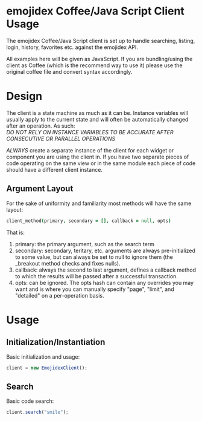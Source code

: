 emojidex Coffee/Java Script Client Usage
========================================

The emojidex Coffee/Java Script client is set up to handle searching, listing, login, history, 
favorites etc. against the emojidex API.
  
All examples here will be given as JavaScript. If you are bundling/using the client as Coffee 
(which is the recommend way to use it) please use the original coffee file and convert syntax 
accordingly.

Design
======

The client is a state machine as much as it can be. Instance variables will usually apply to 
the current state and will often be automatically changed after an operation. As such:  
*DO NOT RELY ON INSTANCE VARIABLES TO BE ACCURATE AFTER CONSECUTIVE OR PARALLEL OPERATIONS* 
  
_ALWAYS_ create a separate instance of the client for each widget or component you are using 
the client in. If you have two separate pieces of code operating on the same view or in the same 
module each piece of code should have a different client instance.

Argument Layout
---------------

For the sake of uniformity and familiarity most methods will have the same layout:
```coffee
client_method(primary, secondary = [], callback = null, opts)
```
That is:
  1. primary: the primary argument, such as the search term
  2. secondary: secondary, teritary, etc. arguments are always pre-initialized to some value, but 
    can always be set to null to ignore them (the _breakout method checks and fixes nulls).  
  3. callback: always the second to last argument, defines a callback method to which the results 
    will be passed after a successful transaction.
  4. opts: can be ignored. The opts hash can contain any overrides you may want and is where you 
    can manually specify "page", "limit", and "detailed" on a per-operation basis.

Usage
=====

Initialization/Instantiation
----------------------------

Basic initialization and usage:
```js
client = new EmojidexClient();
```

Search
------

Basic code search:
```js
client.search("smile");
```
